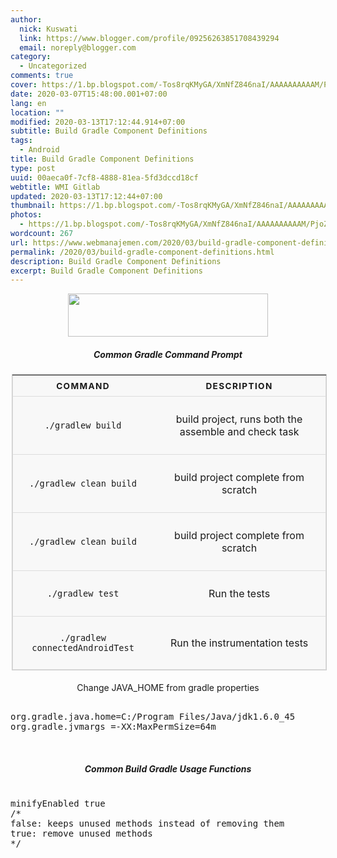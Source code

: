 ```yaml
---
author:
  nick: Kuswati
  link: https://www.blogger.com/profile/09256263851708439294
  email: noreply@blogger.com
category:
  - Uncategorized
comments: true
cover: https://1.bp.blogspot.com/-Tos8rqKMyGA/XmNfZ846naI/AAAAAAAAAAM/PjoZBLK56IMCbfHmazdWHifnYzigxC7hgCLcBGAsYHQ/s320/gradle.png
date: 2020-03-07T15:48:00.001+07:00
lang: en
location: ""
modified: 2020-03-13T17:12:44.914+07:00
subtitle: Build Gradle Component Definitions
tags:
  - Android
title: Build Gradle Component Definitions
type: post
uuid: 00aeca0f-7cf8-4888-81ea-5fd3dccd18cf
webtitle: WMI Gitlab
updated: 2020-03-13T17:12:44+07:00
thumbnail: https://1.bp.blogspot.com/-Tos8rqKMyGA/XmNfZ846naI/AAAAAAAAAAM/PjoZBLK56IMCbfHmazdWHifnYzigxC7hgCLcBGAsYHQ/s320/gradle.png
photos:
  - https://1.bp.blogspot.com/-Tos8rqKMyGA/XmNfZ846naI/AAAAAAAAAAM/PjoZBLK56IMCbfHmazdWHifnYzigxC7hgCLcBGAsYHQ/s320/gradle.png
wordcount: 267
url: https://www.webmanajemen.com/2020/03/build-gradle-component-definitions.html
permalink: /2020/03/build-gradle-component-definitions.html
description: Build Gradle Component Definitions
excerpt: Build Gradle Component Definitions
---
```


<div class="separator" style="clear: both; text-align: center;"><a href="https://1.bp.blogspot.com/-Tos8rqKMyGA/XmNfZ846naI/AAAAAAAAAAM/PjoZBLK56IMCbfHmazdWHifnYzigxC7hgCLcBGAsYHQ/s1600/gradle.png" imageanchor="1" style="margin-left: 1em; margin-right: 1em;" rel="noopener noreferer nofollow"><img border="0" data-original-height="177" data-original-width="813" height="69" src="https://1.bp.blogspot.com/-Tos8rqKMyGA/XmNfZ846naI/AAAAAAAAAAM/PjoZBLK56IMCbfHmazdWHifnYzigxC7hgCLcBGAsYHQ/s320/gradle.png" width="320"></a></div> <center><h5>Common Gradle Command Prompt</h5></center><table class="tb" style="margin:2px">    <thead>        <tr>            <th>                Command             </th>            <th>                Description             </th>        </tr>    </thead>    <tbody>        <tr>            <td>                <p>                    <code>./gradlew build</code>                </p>            </td>            <td>                <p>                    build project, runs both the assemble and check task                 </p>            </td>        </tr>        <tr>            <td>                <p>                    <code>./gradlew clean build</code>                </p>            </td>            <td>                <p>                    build project complete from scratch                 </p>            </td>        </tr>        <tr>            <td>                <p>                    <code>./gradlew clean build</code>                </p>            </td>            <td>                <p>                    build project complete from scratch                 </p>            </td>        </tr>        <tr>            <td>                <p>                    <code>./gradlew test</code>                </p>            </td>            <td>                <p>                    Run the tests                 </p>            </td>        </tr>        <tr>            <td>                <p>                    <code>./gradlew connectedAndroidTest</code>                </p>            </td>            <td>                <p>                    Run the instrumentation tests                 </p>            </td>        </tr>    </tbody></table><br><center>Change JAVA_HOME from gradle properties</center><pre><br>org.gradle.java.home=C:/Program Files/Java/jdk1.6.0_45<br>org.gradle.jvmargs =-XX:MaxPermSize=64m<br></pre><br><center><h5>Common Build Gradle Usage Functions</h5></center><pre><br>minifyEnabled true<br>/*<br>false: keeps unused methods instead of removing them<br>true: remove unused methods<br>*/<br></pre><style>table.tb {   border: 1px solid #ccc;   border-collapse: collapse;   margin: 0;   padding: 0;   width: 100%;   table-layout: fixed; }  table caption {   font-size: 1.5em;   margin: .5em 0 .75em; }  table.tb tr {   background-color: #f8f8f8;   border: 1px solid #ddd;   padding: .35em; }  table.tb th, table.tb td {   padding: .625em;   text-align: center; }  table.tb th {   font-size: .85em;   letter-spacing: .1em;   text-transform: uppercase; }  @media screen and (max-width: 600px) {   table.tb {     border: 0;   }    table.tb caption {     font-size: 1.3em;   }      table.tb thead {     border: none;     clip: rect(0 0 0 0);     height: 1px;     margin: -1px;     overflow: hidden;     padding: 0;     position: absolute;     width: 1px;   }      table.tb tr {     border-bottom: 3px solid #ddd;     display: block;     margin-bottom: .625em;   }      table.tb td {     border-bottom: 1px solid #ddd;     display: block;     font-size: .8em;     text-align: right;   }      table.tb td::before {     /*     * aria-label has no advantage, it won't be read inside a table     content: attr(aria-label);     */     content: attr(data-label);     float: left;     font-weight: bold;     text-transform: uppercase;   }      table.tb td:last-child {     border-bottom: 0;   } } </style>